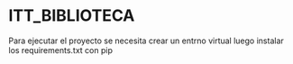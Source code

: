 # ITT_BIBLIOTECA
Para ejecutar el proyecto se necesita crear un entrno virtual
luego instalar los requirements.txt con pip
